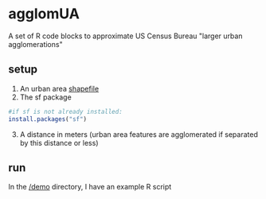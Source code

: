 # agglomUA
A set of R code blocks to approximate US Census Bureau "larger urban agglomerations"
## setup
1. An urban area [shapefile](https://www.census.gov/cgi-bin/geo/shapefiles/)
1. The sf package
```r
#if sf is not already installed:
install.packages("sf")
```
3. A distance in meters (urban area features are agglomerated if separated by this distance or less)
## run
In the [/demo](/demo/) directory, I have an example R script
